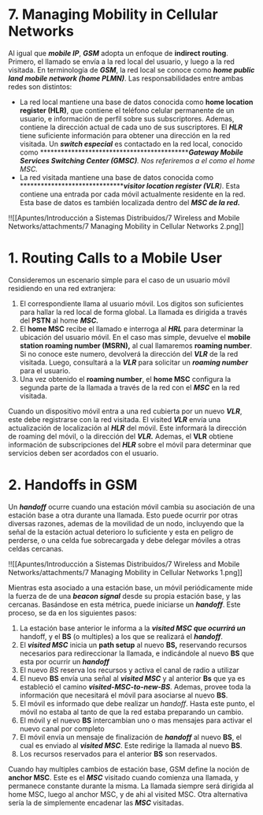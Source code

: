 # 7. Managing Mobility in Cellular Networks

Al igual que *********mobile IP*********, ***GSM*** adopta un enfoque de ****************indirect routing****************. Primero, el llamado se envía a la red local del usuario, y luego a la red visitada. En terminología de ***GSM***, la red local se conoce como *******************************************home public land mobile network (home PLMN)*******************************************. Las responsabilidades entre ambas redes son distintos:

- La red local mantiene una base de datos conocida como **************home location register (HLR)**************, que contiene el teléfono celular permanente de un usuario, e información de perfil sobre sus subscriptores. Ademas, contiene la dirección actual de cada uno de sus suscriptores. El ***HLR*** tiene suficiente información para obtener una dirección en la red visitada. Un ***************switch especial*************** es contactado en la red local, conocido como ************************************************Gateway Mobile Services Switching Center (GMSC)**. Nos referiremos a el como el* home MSC*.*
- La red visitada mantiene una base de datos conocida como *********************************visitor location register (VLR**)*. Esta contiene una entrada por cada móvil actualmente residente en la red. Esta base de datos es también localizada dentro del ***MSC de la red.***

!![[Apuntes/Introducción a Sistemas Distribuidos/7 Wireless and Mobile Networks/attachments/7 Managing Mobility in Cellular Networks 2.png]]

# 1. Routing Calls to a Mobile User

Consideremos un escenario simple para el caso de un usuario móvil residiendo en una red extranjera:

1. El correspondiente llama al usuario móvil. Los digitos son suficientes para hallar la red local de forma global. La llamada es dirigida a través del **PSTN** al home ***MSC.***
2. El ********home MSC******** recibe el llamado e interroga al ***HRL*** para determinar la ubicación del usuario móvil. En el caso mas simple, devuelve el ************************************mobile station roaming number (MSRN),************************************ al cual llamaremos **************roaming number**************. Si no conoce este numero, devolverá la dirección del ***VLR*** de la red visitada. Luego, consultará a la ***VLR*** para solicitar un *******roaming number******* para el usuario.
3. Una vez obtenido el **roaming number**, el ********home MSC******** configura la segunda parte de la llamada a través de la red con el ***MSC*** en la red visitada.

Cuando un dispositivo móvil entra a una red cubierta por un nuevo ***VLR***, este debe registrarse con la red visitada. El visited ***VLR*** envía una actualización de localización al ***HLR*** del móvil. Este informará la dirección de roaming del móvil, o la dirección del ***VLR.*** Ademas, el ****VLR**** obtiene información de subscripciones del ***HLR*** sobre el móvil para determinar que servicios deben ser acordados con el usuario.

# 2. Handoffs in GSM

Un *********handoff********* ocurre cuando una estación móvil cambia su asociación de una estación base a otra durante una llamada. Esto puede ocurrir por otras diversas razones, ademas de la movilidad de un nodo, incluyendo que la señal de la estación actual deterioro lo suficiente y esta en peligro de perderse, o una celda fue sobrecargada y debe delegar móviles a otras celdas cercanas.

!![[Apuntes/Introducción a Sistemas Distribuidos/7 Wireless and Mobile Networks/attachments/7 Managing Mobility in Cellular Networks 1.png]]

Mientras esta asociado a una estación base, un móvil periódicamente mide la fuerza de de una *************beacon signal************* desde su propia estación base, y las cercanas. Basándose en esta métrica, puede iniciarse un *******handoff*******. Este proceso, se da en los siguientes pasos:

1. La estación base anterior le informa a la ***********visited MSC que ocurrirá un*********** handoff, y el **BS** (o multiples) a los que se realizará el *******handoff*******.
2. El ***********visited MSC*********** inicia un **********path setup********** al nuevo **BS,** reservando recursos necesarios para redireccionar la llamada, e indicándole al nuevo **BS** que esta por ocurrir un *******handoff*******
3. El nuevo *BS* reserva los recursos y activa el canal de radio a utilizar
4. El nuevo **BS** envía una señal al ***********visited MSC*********** y al anterior **Bs** que ya es estableció el camino *********************visited-MSC-to-new-BS*********************. Ademas, provee toda la información que necesitará el móvil para asociarse al nuevo **BS**.
5. El móvil es informado que debe realizar un *handoff*. Hasta este punto, el móvil no estaba al tanto de que la red estaba preparando un cambio.
6. El móvil y el nuevo **BS** intercambian uno o mas mensajes para activar el nuevo canal por completo
7. El móvil envía un mensaje de finalización de *******handoff******* al nuevo **BS**, el cual es enviado al ***********visited MSC***********. Este redirige la llamada al nuevo **BS**.
8. Los recursos reservados para el anterior **BS** son reservados.

Cuando hay multiples cambios de estación base, GSM define la noción de **********anchor MSC**********. Este es el ***MSC*** visitado cuando comienza una llamada, y permanece constante durante la misma. La llamada siempre será dirigida al home MSC, luego al anchor MSC, y de ahi al visited MSC. Otra alternativa sería la de simplemente encadenar las ***MSC*** visitadas.
